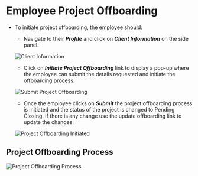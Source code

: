 Employee Project Offboarding
=========
  
- To initiate project offboarding, the employee should: 
    - Navigate to their _**Profile**_ and click on _**Client Information**_ on the side panel.

    ![Client Information](../../images/offboarding/client_information.png)

    - Click on _**Initiate Project Offboarding**_ link to display a pop-up where the employee can submit the details requested and initiate the offboarding process.

    ![Submit Project Offboarding](../../images/offboarding/submit_project_offboarding.png)

    - Once the employee clicks on _**Submit**_ the project offboarding process is initiated and the status of the project is changed to Pending Closing. If there is any change use the update offboarding link to update the changes. 

    ![Project Offboarding Initiated](../../images/offboarding/project_offboarding_initiated.png)

Project Offboarding Process
-----
![Project Offboarding Process](../../images/offboarding/project_offboarding_process.png "Project Offboarding Process")
